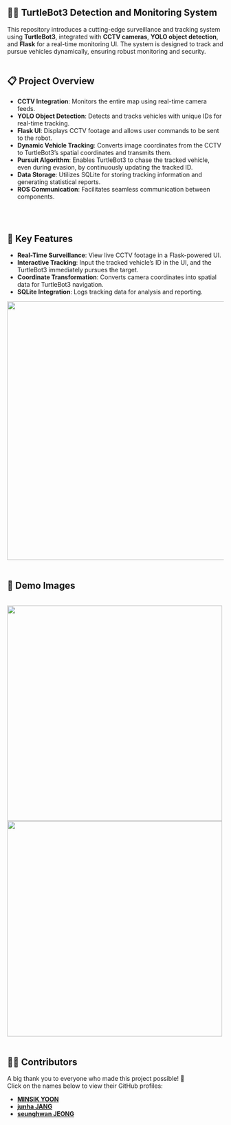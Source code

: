## 🕵️‍♂️ TurtleBot3 Detection and Monitoring System

This repository introduces a cutting-edge surveillance and tracking system using **TurtleBot3**, integrated with **CCTV cameras**, **YOLO object detection**, and **Flask** for a real-time monitoring UI. The system is designed to track and pursue vehicles dynamically, ensuring robust monitoring and security.
<br>
<br>

## 📋 Project Overview

- **CCTV Integration**: Monitors the entire map using real-time camera feeds.
- **YOLO Object Detection**: Detects and tracks vehicles with unique IDs for real-time tracking.
- **Flask UI**: Displays CCTV footage and allows user commands to be sent to the robot.
- **Dynamic Vehicle Tracking**: Converts image coordinates from the CCTV to TurtleBot3’s spatial coordinates and transmits them.
- **Pursuit Algorithm**: Enables TurtleBot3 to chase the tracked vehicle, even during evasion, by continuously updating the tracked ID.
- **Data Storage**: Utilizes SQLite for storing tracking information and generating statistical reports.
- **ROS Communication**: Facilitates seamless communication between components.
<br>
<br>

## 🌟 Key Features

- **Real-Time Surveillance**: 
  View live CCTV footage in a Flask-powered UI.
- **Interactive Tracking**: 
  Input the tracked vehicle’s ID in the UI, and the TurtleBot3 immediately pursues the target.
- **Coordinate Transformation**: 
  Converts camera coordinates into spatial data for TurtleBot3 navigation.
- **SQLite Integration**: 
  Logs tracking data for analysis and reporting.

<img src="https://github.com/user-attachments/assets/b70bba41-a1e2-4246-9b6e-66055ad5addf" width=600>

<br>
<br>

## 📸 Demo Images
<br>
<img src="https://github.com/user-attachments/assets/5c283aa6-03ca-4b61-b7a2-c3d1545fa7c3" width=500>
<br>
<img src="https://github.com/user-attachments/assets/ca9bc561-a86a-49b0-9efb-aab081b11618" width=500>

<br>
<br>

## 👨‍💻 Contributors
A big thank you to everyone who made this project possible! 🎉  
Click on the names below to view their GitHub profiles:

- [**MINSIK YOON**](https://github.com/yms0606)   
- [**junha JANG**](https://github.com/zzangzzun)  
- [**seunghwan JEONG**](https://github.com/JSeungHwan)

